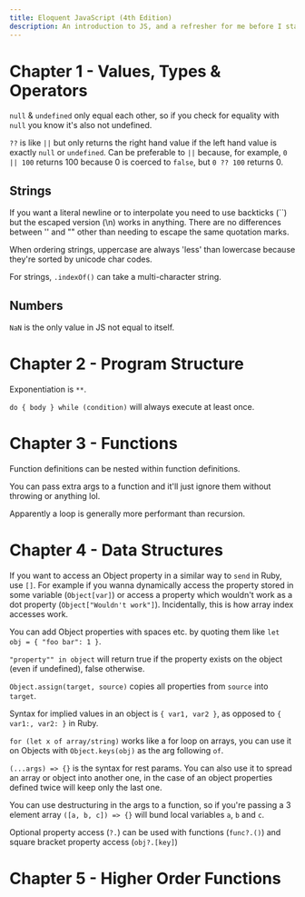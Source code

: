 ```yaml
---
title: Eloquent JavaScript (4th Edition)
description: An introduction to JS, and a refresher for me before I start at Moneytree
---
```


# Chapter 1 - Values, Types & Operators

`null` & `undefined` only equal each other, so if you check for equality with `null` you know it's also not undefined.

`??` is like `||` but only returns the right hand value if the left hand value is exactly `null` or `undefined`. Can be preferable to `||` because, for example, `0 || 100` returns 100 because 0 is coerced to `false`, but `0 ?? 100` returns 0.

## Strings

If you want a literal newline or to interpolate you need to use backticks (``) but the escaped version (\n) works in anything. There are no differences between '' and "" other than needing to escape the same quotation marks.

When ordering strings, uppercase are always 'less' than lowercase because they're sorted by unicode char codes.

For strings, `.indexOf()` can take a multi-character string.

## Numbers

`NaN` is the only value in JS not equal to itself.

# Chapter 2 - Program Structure

Exponentiation is `**`.

`do { body } while (condition)` will always execute at least once.

# Chapter 3 - Functions

Function definitions can be nested within function definitions.

You can pass extra args to a function and it'll just ignore them without throwing or anything lol.

Apparently a loop is generally more performant than recursion.

# Chapter 4 - Data Structures

If you want to access an Object property in a similar way to `send` in Ruby, use `[]`. For example if you wanna dynamically access the property stored in some variable (`Object[var]`) or access a property which wouldn't work as a dot property (`Object["Wouldn't work"]`). Incidentally, this is how array index accesses work.

You can add Object properties with spaces etc. by quoting them like `let obj = { "foo bar": 1 }`.

`"property"" in object` will return true if the property exists on the object (even if undefined), false otherwise.

`Object.assign(target, source)` copies all properties from `source` into `target`.

Syntax for implied values in an object is `{ var1, var2 }`, as opposed to `{ var1:, var2: }` in Ruby.

`for (let x of array/string)` works like a for loop on arrays, you can use it on Objects with `Object.keys(obj)` as the arg following `of`.

`(...args) => {}` is the syntax for rest params. You can also use it to spread an array or object into another one, in the case of an object properties defined twice will keep only the last one.

You can use destructuring in the args to a function, so if you're passing a 3 element array `([a, b, c]) => {}` will bund local variables `a`, `b` and `c`.

Optional property access (`?.`) can be used with functions (`func?.()`) and square bracket property access (`obj?.[key]`)

# Chapter 5 - Higher Order Functions
